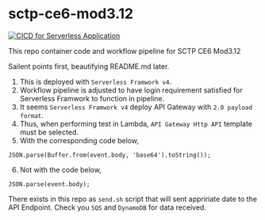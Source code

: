 # sctp-ce6-mod3.12

[![CICD for Serverless Application](https://github.com/tsanghan/sctp-ce6-mod3.12/actions/workflows/ci.yaml/badge.svg)](https://github.com/tsanghan/sctp-ce6-mod3.12/actions/workflows/ci.yaml)

This repo container code and workflow pipeline for SCTP CE6 Mod3.12

Sailent points first, beautifying README.md later.

1) This is deployed with `Serverless Framwork v4`.
2) Workflow pipeline is adjusted to have login requirement satisfied for Serverless Framwork to function in pipeline.
3) It seems `Serverless Framwork v4` deploy API Gateway with `2.0 payload format`.
4) Thus, when performing test in Lambda, `API Gateway Http API` template must be selected.
5) With the corresponding code below,
```
JSON.parse(Buffer.from(event.body, 'base64').toString());
```
6) Not with the code below,
```
JSON.parse(event.body);
```

There exists in this repo as `send.sh` script that will sent appririate date to the API Endpoint.
Check you `SQS` and `DynamoDB` for data received.